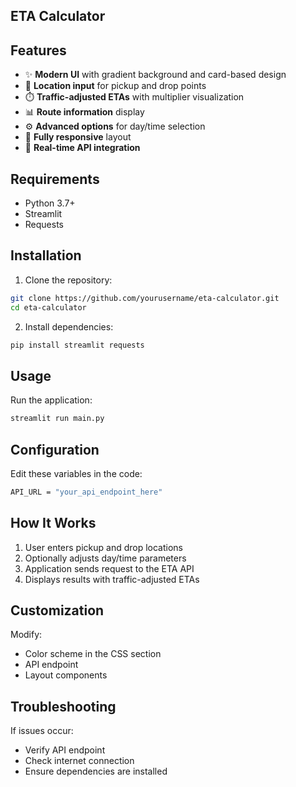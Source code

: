 ## ETA Calculator
## Features
- ✨ **Modern UI** with gradient background and card-based design
- 📍 **Location input** for pickup and drop points
- ⏱️ **Traffic-adjusted ETAs** with multiplier visualization
- 📊 **Route information** display
- ⚙️ **Advanced options** for day/time selection
- 📱 **Fully responsive** layout
- 🔄 **Real-time API integration**
## Requirements
- Python 3.7+
- Streamlit
- Requests
## Installation
1. Clone the repository:
```bash
git clone https://github.com/yourusername/eta-calculator.git
cd eta-calculator 
```
2. Install dependencies:
```bash 
pip install streamlit requests
```
## Usage
Run the application:
```bash
streamlit run main.py
```
## Configuration
Edit these variables in the code:
```bash
API_URL = "your_api_endpoint_here"
```
## How It Works
1. User enters pickup and drop locations
2. Optionally adjusts day/time parameters
3. Application sends request to the ETA API
4. Displays results with traffic-adjusted ETAs

## Customization
Modify:

- Color scheme in the CSS section
- API endpoint
- Layout components

## Troubleshooting
If issues occur:

- Verify API endpoint
- Check internet connection
- Ensure dependencies are installed
